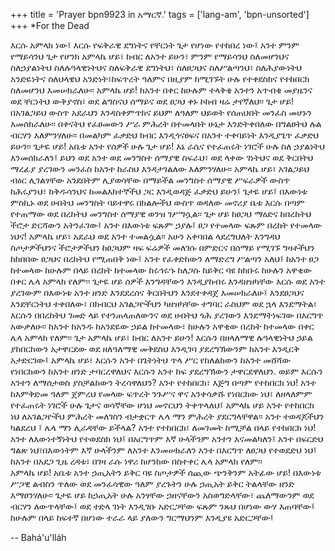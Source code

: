 +++
title = 'Prayer bpn9923 in አማርኛ.'
tags = ['lang-am', 'bpn-unsorted']
+++
*For the Dead


እርሱ አምላክ ነው፤ እርሱ የፍቅራዊ ደግነትና የቸርነት ጌታ የሆነው የተከበረ ነው፤ አንተ  ምንም የማይሳንህ ጌታ የሆንክ አምላኬ ሆይ፣ ክብር ለአንተ ይሁን፣ ምንም የማይሳንህ ስለመሆንህና ስለኃያልነትህ ስለሉዓላዊነትህና ስለፍቅራዊ ደግነትህ፣ ስለፀጋህና ስለሥልጣንህ፣ ስለሕያውነትህ አንድዬነትና ስለህላዌህ አንድነት፣ከፍጥረት ዓለምና በዚያም  ከሚገኙት ሁሉ የተቀደስክና የተከበርክ ስለመሆንህ እመሠክራለሁ፡፡
	አምላኬ ሆይ! ከአንተ በቀር ከሁሉም ተላቅቄ አንተን አጥብቄ መያዜንና ወደ ቸርነትህ ውቅያኖስ፣ ወደ ልግስናህ ሰማይና ወደ ፀጋህ ቀኑ ኮከብ ዛሬ ታየኛለህ፡፡
	ጌታ ሆይ! በአገልጋይህ ውስጥ አደራህን እንዳስቀምጥክና ይህም ለዓለም ህይወት የሰጠህበት መንፈስ መሆኑን እመሰክራለሁ፡፡ በቀናትህ የፈፀመውን ሥራ ምሕረት በተመላበት ሁኔታ እንድትቀበለው በግልፀትህ ሉል ብርሃን እለምንሃለሁ፡፡ በመልካም ፈቃድህ ክብር እንዲጎናፀፍና በአንተ ተቀባይነት  እንዲያጌጥ ፈቃድህ ይሁን፡፡ 
	ጌታዬ ሆይ! አቤቱ አንተ የሰዎች ሁሉ ጌታ ሆይ! እኔ ራሴና የተፈጠሩት ነገሮች ሁሉ ስለ ኃያልነትህ እንመሰክራለን፤ ይህን ወደ አንተ ወደ መንግስተ ሰማያዊ ስፍራህ፣ ወደ ላቀው ገነትህና ወደ ቅርበትህ ማረፊያ ያረገውን መንፈስ ከአንተ ከራስህ እንዳታገልለው እለምንሃለሁ፡፡
	አምላኬ ሆይ፣ አገልጋይህ ብዕር ሊገልፃቸው አንደበትም ሊያወሳቸው በማይችል መንግስተ ሰማያዊ ሥፍራዎች ውስጥ ከሕሩያንህ፣ ከቅዱሳንህና  ከመልእክተኞችህ ጋር እንዲወዳጅ ፈቃድህ ይሁን፤
	ጌታዬ ሆይ፤ በእውነቱ ምስኪኑ ወደ ሀብትህ መንግስት ባይተዋሩ በክልሎችህ ውስጥ ወዳለው መኖሪያ ቤቱ እርሱ   በጣም የተጠማው ወደ በረከትህ  መንግስተ ሰማያዊ  ወንዝ ገሥግሷል፡፡ ጌታ ሆይ ከፀጋህ ማዕድና ከበረከትህ ችሮታ ድርሻውን አትንፈገው፤ አንተ በእውነቱ ፍጹም ኃያሉ፤ ፀጋ የተመላው ፍጹም በረከት የተመላው ነህና! 
አምላኬ ሆይ፣  አደራህ ወደ አንተ ተመልሷል፡፡ አሁን አቀባበል ላደረግህለት  እንግዳህ ስጦታዎችህንና ችሮታዎችህን ከፀጋህም ዛፍ ፍሬዎች መለገሱ በምድርና በሰማይ የሚገኙ ግዛቶችህን ከከበበው ፀጋህና በረከትህ የሚጠበቅ ነው፤ አንተ የፈቀድከውን ለማድረግ ሥልጣን አለህ፤ ከአንተ ፀጋ ከተመላው ከሁሉም በላይ በረከት ከተመላው ከሩኅሩኁ  ከለጋሱ ከይቅር ባዩ ከክቡሩ ከሁሉን አዋቂው በቀር ሌላ አምላክ የለም፡፡
	ጌታዬ ሆይ ሰዎች እንግዳቸውን እንዲያከብሩ እንዳዘዝካቸው እርሱ ወደ አንተ ያረገውም በእውነቱ አንተ ዘንድ እንደደረሰና ቅርበትህን እንደተቀዳጀ እመሠክራለሁ፤ እንደፀጋህና እንደቸርነትህ ተቀበለው፣ በክብርህ አገልጋዮችህን ካዘዝካቸው ተግባር ራስህም ወደ ኋላ እንደማትል፣ እርሱን  በበረከትህ ገመድ ላይ የተንጠላጠለውንና ወደ ሀብትህ ጎሕ ያረገውን እንደማትነፍገው በእርግጥ አውቃለሁ፡፡
	ከአንተ ከአንዱ ከአንደዬው ኃይል ከተመላው፣ ከሁሉን አዋቂው በረከት ከተመላው በቀር ሌላ አምላክ የለም፡፡ ጌታ አምላኬ ሆይ፣ ክብር ለአንተ ይሁን! እርሱን በዘላለማዊ ሉዓላዊነትህ ኃይል ያከበርከውን  አታዋርደው ወደ ዘለዓለማዊ መቅደስህ እንዲገባ ያደረግኽውንም ከአንተ እንዲርቅ አታድርገው፤ አምላኬ ሆይ፣ እርሱን አንተ በጌትነትህ ጥላ ሥር የከለልከውን ከአንተ መሸሻው የነበርከውን  ከአንተ  ዘንድ ታባርረዋለህና እርሱን አንተ ከፍ ያደረግኽውን ታዋርደዋለህን. ወይም እርሱን አንተን ለማሰታወስ ያስቻልከውን ትረሳዋለህን?
አንተ የተከበርክ፣ እጅግ በጣም የተከበርክ ነህ! አንተ ከእምቅድመ ዓለም ጀምረህ የመላው ፍጥረት ንጉሥና ዋና አንቀሳቃሹ  የነበርከው ነህ፣ ለዘላለምም የተፈጠሩት ነገሮች ሁሉ ጌታና ወሳኛቸው ሆነህ መኖርህን ትቀጥላለህ፤ አምላኬ ሆይ አንተ የተከበርክ ነህ ለአገልጋዮችህ ምሕረት  መለገስን ብታቋርጥ ሌላ ማን ምሕረት ያደርግላቸዋል፡፡ አንተ ተወዳጆችህን ካልደረህ ፤ ሌላ ማን ሊራዳቸው ይችላል?
	አንተ የተከበርክ፣ ለመገመት ከሚቻል በላይ የተከበርክ ነህ! አንተ ለእውነተኝነትህ የተወደስክ ነህ፤ በአርግጥም እኛ ሁላችንም አንተን እናመልካለን፤ አንተ በፍርድህ ግልጽ ነህ፣በእውነትም እኛ ሁላችንም ለአንተ እንመሠክራለን አንተ በእርግጥ ለፀጋህ የተወደድህ ነህ፤ ከአንተ በአደጋ ጊዜ ረዳቱ፣ በገዛ ራሱ ነዋሪ ከሆንከው በስተቀር ሌላ አምላክ የለም፡፡  
አምላኬ ሆይ! አቤቱ አንተ ኃጢአትን ይቅር ባዩ ስጦታዎች ሰጪው ጭንቅንም አትፊው ሆይ! በእውነቱ ሥጋዊ ልብስን ጥለው ወደ መንፈሳዊው ዓለም ያረጉትን ሁሉ ኃጢአት ይቅር ትልላቸው ዘንድ እማፀንሃለሁ፡፡
	ጌታዬ ሆይ ከኃጢአት ሁሉ አንፃቸው ኃዘናቸውን አስወግድላቸው፣ ጨለማውንም ወደ ብርሃን ለውጥላቸው፤ ወደ ተድላ ገነት እንዲገቡ አድርጋቸው ፍጹም ንጹህ በሆነው ውሃ እጠባቸው፤ ከሁሉም በላይ ከፍተኛ በሆነው ተራራ ላይ ያለውን ግርማህንም እንዲያዩ አድርጋቸው፤

-- Bahá'u'lláh
